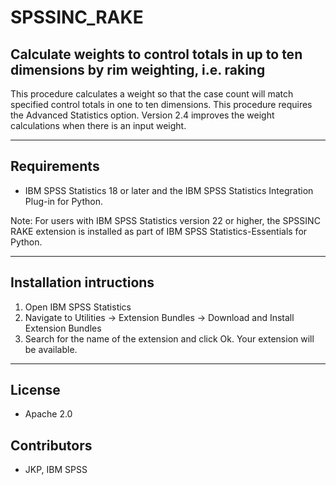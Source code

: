 # SPSSINC_RAKE
## Calculate weights to control totals in up to ten dimensions by rim weighting, i.e. raking
 This procedure calculates a weight so that the case count   will match specified control totals in one to ten dimensions.  This   procedure requires the Advanced Statistics option.  Version 2.4 improves the weight calculations when there is an input weight.

---
Requirements
----
- IBM SPSS Statistics 18 or later and the IBM SPSS Statistics Integration Plug-in for Python.

Note: For users with IBM SPSS Statistics version 22 or higher, the SPSSINC RAKE extension is installed as part of IBM SPSS Statistics-Essentials for Python.

---
Installation intructions
----
1. Open IBM SPSS Statistics
2. Navigate to Utilities -> Extension Bundles -> Download and Install Extension Bundles
3. Search for the name of the extension and click Ok. Your extension will be available.

---
License
----

- Apache 2.0
                              
Contributors
----

  - JKP, IBM SPSS
